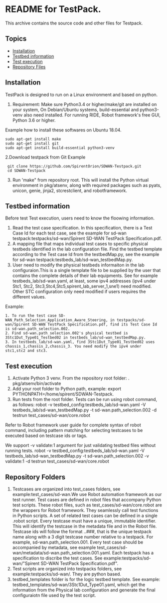 README for TestPack.
=====================

This archive contains the source code and other files for Testpack.

## Topics
- [Installation](https://github.com/SpirentOrion/SDWAN-Testpack#Installation)
- [Testbed information](https://github.com/SpirentOrion/SDWAN-Testpack#Testbed-information)
- [Test execution](https://github.com/SpirentOrion/SDWAN-Testpack#Test-execution)
- [Repository Files](https://github.com/SpirentOrion/SDWAN-Testpack#Repository-Folders)

## Installation
TestPack is designed to run on a Linux environment and based on python.
1. Requirement: Make sure Python3.4 or higher/make/git are installed on your system, On Debian/Ubuntu systems, build-essential and python3-venv also need installed. For running RIDE, Robot framework's free GUI, Python 3.6 or higher.

Example how to install these softwares on Ubuntu 18.04.
```
sudo apt-get install make
sudo apt-get install git
sudo apt-get install build-essential python3-venv
```

2.Download testpack from Git
Example 
```
 git clone https://github.com/SpirentOrion/SDWAN-Testpack.git
 cd SDWAN-Testpack
 ```
3. Run 'make" from repository root. This will install the Python virtual environment in pkg/atsenv, along with required packages such as pyats, unicon, genie, jinja2, stcrestclient, and robotframework.

## Testbed information
Before test Test execution, users need to know the floowing information.
1. Read the test case specification. In this specification, there is a Test Case Id for each test case, see the example for sd-wan testpack:testpacks/sd-wan/Spirent SD-WAN TestPack Specification.pdf.
2. A mapping file that maps individual test cases to specific physical testbeds identified in the lab configuration file. Find the testbed template according to the Test case Id from the testbedMap.py, see the example for sd-wan testpack:testbeds_lab/sd-wan_testbedMap.py.
3. User need to modify the physical testbeds informaiton in the lab configuraion.This is a single template file to be supplied by the user that contains the complete details of their lab equipments. See for example testbeds_lab/sd-wan.yaml, at least, some ipv4 addresses (ipv4 under Stc1, Stc2, Stc3,Stc4,Stc5,spirent_lab_server_1,sne1) need modified. Other STC configuration only need modified if users requires the different values.

Example:
```
1. To run the test case SD-WAN_Path_Selection_Application_Aware_Steering, in testpacks/sd-wan/Spirent SD-WAN TestPack Specification.pdf, find its Test Case Id is sd-wan.path_selection.002.
2. Find sd-wan.path_selection.002's physical testbed is 3Stc1Dut_Type01_Testbed02 in testbeds_lab/sd-wan_testbedMap.py.
3. In testbeds_lab/sd-wan.yaml, find 3Stc1Dut_Type01_Testbed02 uses chassis_1,chassis_2,chassis_3. You need modify the ipv4 under stc1,stc2 and stc3.
```

## Test execution
1. Activate Python 3 venv. From the repository root folder: . pkg/atsenv/bin/activate
2. Add your root folder to Python path, example: export PYTHONPATH=/home/spirent/SDWAN-Testpack.
3. Run tests from the root folder. Tests can be run using robot command, as follows:
robot -v testbed_config:testbeds_lab/sd-wan.yaml -V testbeds_lab/sd-wan_testbedMap.py -t sd-wan.path_selection.002 -d testrun test_cases/sd-wan/core.robot

Refer to Robot framework user guide for complete syntax of robot command, including pattern matching for selecting testcases to be executed based on testcase ids or tags.

We support -v validate:1 argument for just validating testbed files without running tests.
robot -v testbed_config:testbeds_lab/sd-wan.yaml -V testbeds_lab/sd-wan_testbedMap.py -t sd-wan.path_selection.002 -v validate:1 -d testrun test_cases/sd-wan/core.robot

## Repository Folders
1. Testcases are organized into test_cases folders, see example:test_cases/sd-wan.We use Robot automation framework as our test runner. Test cases are defined in robot files that accompany Python test scripts. These robot files, such as test_cases/sd-wan/core.robot are the wrappers for Robot framework. They seamlessly call test functions in Python scripts. A set of related test cases can be defined in a single .robot script. Every testcase must have a unique, immutable identifier. This will identify the testcase in the metadata file and in the Robot file. Testcase ids will follow the format <testpack>.<area>.###, that is the unique testpack name along with a 3 digit testcase number relative to a testpack. For example, sd-wan.path_selection.001.
Every test case should be accompanied by metadata, see example test_cases/sd-wan/metadata/sd-wan.path_selection.001.yaml.
Each testpack has a specification to discribe the test cases. See example:testpacks/sd-wan/"Spirent SD-WAN TestPack Specification.pdf".
2. Test scripts are organized into testpacks folders, see example:testpacks/sd-wan/. They are python based.
3. testbed_templates folder is for the logic testbed template. See example: testbed_templates/sd-wan/3Stc1Dut_Type01.yaml, which get the information from the Physical lab configuration and generate the final configuraiotn file used by the test script.

